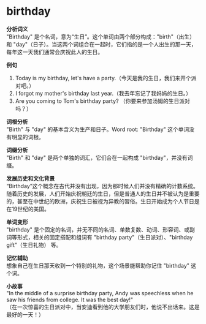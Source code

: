 # birthday

**分析词义**  
"Birthday" 是个名词，意为“生日”。这个单词由两个部分构成："birth"（出生）和 "day"（日子）。当这两个词组合在一起时，它们指的是一个人出生的那一天，每年这一天我们通常会庆祝此人的生日。

  

**例句**

  

1.  Today is my birthday, let's have a party.（今天是我的生日，我们来开个派对吧。）
2.  I forgot my mother's birthday last year.（我去年忘记了我妈妈的生日。）
3.  Are you coming to Tom's birthday party? （你要来参加汤姆的生日派对吗？）

  

**词根分析**  
"Birth" 与 "day" 的基本含义为生产和日子。Word root: "Birthday" 这个单词没有明显的词根。

  

**词缀分析**  
"Birth" 和 "day" 是两个单独的词汇，它们合在一起构成 "birthday"，并没有词缀。

  

**发展历史和文化背景**  
“Birthday”这个概念在古代并没有出现，因为那时候人们并没有精确的计数系统。随着历史的发展，人们开始庆祝朝廷的生日，但是普通人的生日并不被认为是重要的，甚至在中世纪的欧洲，庆祝生日被视为异教的習俗。生日开始成为个人节日是在19世纪的美国。

  

**单词变形**  
"birthday" 是个固定的名词，并无不同的名词、单数复数、动词、形容词、或副词等形式，相关的固定搭配和组词有 "birthday party"（生日派对）、"birthday gift"（生日礼物） 等。

  

**记忆辅助**  
想象自己在生日那天收到一个特别的礼物，这个场景能帮助你记住 "birthday" 这个词。

  

**小故事**  
"In the middle of a surprise birthday party, Andy was speechless when he saw his friends from college. It was the best day!"  
（在一次惊喜的生日派对中，当安迪看到他的大学朋友们时，他说不出话来。这是最好的一天！）
